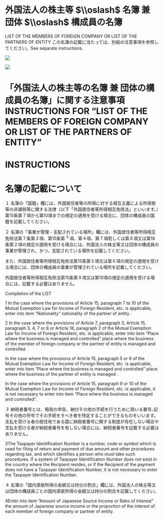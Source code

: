 # 外国法人の株主等 $\\oslash$ 名簿 兼 団体 $\\oslash$ 構成員の名簿

LIST OF THE MEMBERS OF FOREIGN COMPANY OR LIST OF THE PARTNERS OF ENTITY この名簿の記載に当たっては、別紙の注意事項を参照してください。See separate instructions.

![](https://www.nta.go.jp/tmp/abaed789-009e-406d-aff5-562d06bbbbcc/images/e6408fe46d1f480d673d795833af3239b871136a496a79367c9125dadf4a1704.jpg)

![](https://www.nta.go.jp/tmp/abaed789-009e-406d-aff5-562d06bbbbcc/images/7eb8f50feea45641e0e358a7870b63a3f9d5899f675dcaab51dbf121c77f68f5.jpg)

# 「外国法人の株主等の名簿 兼 団体の構成員の名簿」に関する注意事項INSTRUCTIONS FOR “LIST OF THE MEMBERS OF FOREIGN COMPANY OR LIST OF THE PARTNERS OF ENTITY”

# INSTRUCTIONS

# 名簿の記載について

１ 名簿の「国籍」欄には、外国居住者等の所得に対する相互主義による所得税等の非課税等に関する法律（以下「外国居住者等所得相互免除法」といいます。）第15条第７項から第10項までの規定の適用を受ける場合に、団体の構成員の国籍を記載してください。

２ 名簿の「事業が管理・支配されている場所」欄には、外国居住者等所得相互免除法第７条第３項、第15条第 $^3$ 項、第４項、第７項若しくは第８項又は第18条第２項の規定の適用を受ける場合には、外国法人の株主等又は団体の構成員の事業が管理され、かつ、支配されている場所を記載してください。

また、外国居住者等所得相互免除法第15条第５項又は第６項の規定の適用を受ける場合には、団体の構成員の事業が管理されている場所を記載してください。

外国居住者等所得相互免除法第15条第９項又は第10項の規定の適用を受ける場合には、記載する必要はありません。

Completion of the LIST

1 In the case where the provisions of Article 15, paragraph 7 to 10 of the Mutual Exemption Law for Income of Foreign Resident, etc. is applicable, enter into item “Nationality” nationality of the partner of entity .

2 In the case where the provisions of Article 7, paragraph 3, Article 15, paragraph 3, 4, 7 or 8 or Article 18, paragraph 2 of the Mutual Exemption Law for Income of Foreign Resident, etc. is applicable, enter into item “Place where the business is managed and controlled” place where the business of the member of foreign company or the partner of entity is managed and controlled.

In the case where the provisions of Article 15, paragraph 5 or 6 of the Mutual Exemption Law for Income of Foreign Resident, etc. is applicable, enter into item “Place where the business is managed and controlled” place where the business of the partner of entity is managed .

In the case where the provisions of Article 15, paragraph 9 or 10 of the Mutual Exemption Law for Income of Foreign Resident, etc. is applicable, it is not necessary to enter into item “Place where the business is managed and controlled”.

３ 納税者番号とは、租税の申告、納付その他の手続を行うために用いる番号､記号その他の符号でその手続をすべき者を特定することができるものをいいます。支払を受ける者の居住地である国に納税者番号に関する制度が存在しない場合や支払を受ける者が納税者番号を有しない場合には、納税者番号を記載する必要はありません｡

3The Taxpayer Identification Number is a number, code or symbol which is used for filing of return and payment of due amount and other procedures regarding tax, and which identifies a person who must take such procedures. If a system of Taxpayer Identification Number does not exist in the country where the Recipient resides, or if the Recipient of the payment does not have a Taxpayer Identification Number, it is not necessary to enter the Taxpayer Identification Number.

４ 名簿の「国内源泉所得の金額又は持分の割合」欄には、外国法人の株主等又は団体の構成員ごとの国内源泉所得の金額又は持分の割合を記載してください。

4Enter into item “Amount of Japanese Source Income or Ratio of Interest” the amount of Japanese source income or the proportion of the interest of each member of foreign company or partner of entity.